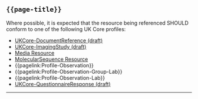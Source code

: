 ## <code>{{page-title}}</code>

Where possible, it is expected that the resource being referenced SHOULD conform to one of the following UK Core profiles:

- [UKCore-DocumentReference (draft)](https://simplifier.net/guide/UKCoreImplementationGuideAssetsinDevelopment/Home/ProfilesandExtensions/UKCore-DocumentReference)
- [UKCore-ImagingStudy (draft)](https://simplifier.net/guide/UKCoreImplementationGuideAssetsinDevelopment/Home/ProfilesandExtensions/UKCore-ImagingStudy)
- [Media Resource](https://hl7.org/fhir/R4/media.html)
- [MolecularSequence Resource](https://hl7.org/fhir/R4/molecularsequence.html)
- {{pagelink:Profile-Observation}}
- {{pagelink:Profile-Observation-Group-Lab}}
- {{pagelink:Profile-Observation-Lab}}
- [UKCore-QuestionnaireResponse (draft)](https://simplifier.net/guide/UKCoreImplementationGuideAssetsinDevelopment/Home/ProfilesandExtensions/UKCore-QuestionnaireResponse)

---